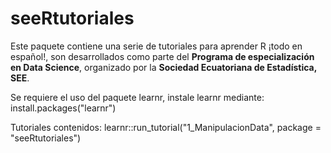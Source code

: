 # seeRtutoriales

Este paquete contiene una serie de tutoriales para aprender R ¡todo en español!, son desarrollados como parte del **Programa de especialización en Data Science**, organizado por la **Sociedad Ecuatoriana de Estadística, SEE**. 

Se requiere el uso del paquete learnr, instale learnr mediante: install.packages("learnr")

Tutoriales contenidos:
learnr::run_tutorial("1_ManipulacionData", package = "seeRtutoriales")
